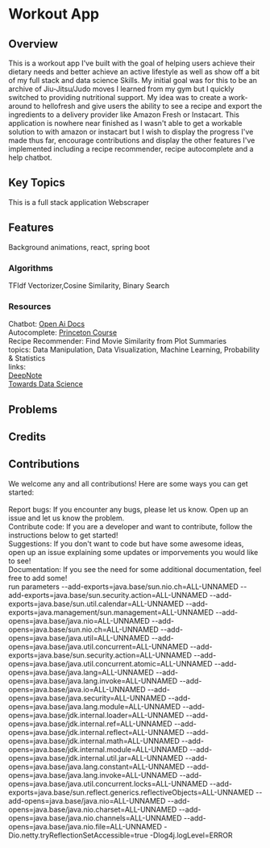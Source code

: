 # Workout App
## Overview
This is a workout app I've built with the goal of helping users achieve their dietary needs and better achieve an active lifestyle as well as show off a bit of my full stack and data science Skills.
My initial goal was for this to be an archive of Jiu-Jitsu/Judo moves I learned from my gym but I quickly switched to providing nutritional support.
My idea was to create a work-around to hellofresh and give users the ability to see a recipe and export the ingredients to a delivery provider like Amazon Fresh or Instacart.
This application is nowhere near finished as I wasn't able to get a workable solution to with amazon or instacart but I wish to display the progress I've made thus far, 
encourage contributions and display the other features I've implemented including a recipe recommender, recipe autocomplete and a help chatbot.
## Key Topics
This is a full stack application 
Webscraper 
## Features
Background animations, react, spring boot
### Algorithms
TFIdf Vectorizer,Cosine Similarity, Binary Search
### Resources
Chatbot: [Open Ai Docs](https://platform.openai.com/docs/api-reference/introduction)<br/>
Autocomplete: [Princeton Course](https://www.cs.princeton.edu/courses/archive/fall23/cos226/assignments/autocomplete/specification.php)<br/>
Recipe Recommender: Find Movie Similarity from Plot Summaries<br/>
topics: Data Manipulation, Data Visualization, Machine Learning, Probability & Statistics <br/>
links: <br/>  [DeepNote](https://deepnote.com/app/jayjburgess/Find-Movie-Similarity-from-Plot-Summaries-2407ab30-36ba-4506-a9c8-54ba62fe48d6)<br/>
        [Towards Data Science](https://towardsdatascience.com/using-nlp-to-find-similar-movies-based-on-plot-summaries-b1481a2ba49b)<br/>
## Problems
## Credits
## Contributions
We welcome any and all contributions! Here are some ways you can get started:<br/><br/>
Report bugs: If you encounter any bugs, please let us know. Open up an issue and let us know the problem.<br/>
Contribute code: If you are a developer and want to contribute, follow the instructions below to get started!<br/>
Suggestions: If you don't want to code but have some awesome ideas, open up an issue explaining some updates or imporvements you would like to see!<br/>
Documentation: If you see the need for some additional documentation, feel free to add some!<br/>
run parameters
--add-exports=java.base/sun.nio.ch=ALL-UNNAMED --add-exports=java.base/sun.security.action=ALL-UNNAMED --add-exports=java.base/sun.util.calendar=ALL-UNNAMED --add-exports=java.management/sun.management=ALL-UNNAMED --add-opens=java.base/java.nio=ALL-UNNAMED --add-opens=java.base/sun.nio.ch=ALL-UNNAMED --add-opens=java.base/java.util=ALL-UNNAMED --add-opens=java.base/java.util.concurrent=ALL-UNNAMED --add-exports=java.base/sun.security.action=ALL-UNNAMED --add-opens=java.base/java.util.concurrent.atomic=ALL-UNNAMED --add-opens=java.base/java.lang=ALL-UNNAMED --add-opens=java.base/java.lang.invoke=ALL-UNNAMED --add-opens=java.base/java.io=ALL-UNNAMED --add-opens=java.base/java.security=ALL-UNNAMED --add-opens=java.base/java.lang.module=ALL-UNNAMED --add-opens=java.base/jdk.internal.loader=ALL-UNNAMED --add-opens=java.base/jdk.internal.ref=ALL-UNNAMED --add-opens=java.base/jdk.internal.reflect=ALL-UNNAMED --add-opens=java.base/jdk.internal.math=ALL-UNNAMED --add-opens=java.base/jdk.internal.module=ALL-UNNAMED --add-opens=java.base/jdk.internal.util.jar=ALL-UNNAMED --add-opens=java.base/java.lang.constant=ALL-UNNAMED --add-opens=java.base/java.lang.invoke=ALL-UNNAMED --add-opens=java.base/java.util.concurrent.locks=ALL-UNNAMED --add-exports=java.base/sun.reflect.generics.reflectiveObjects=ALL-UNNAMED --add-opens=java.base/java.nio=ALL-UNNAMED --add-opens=java.base/java.nio.charset=ALL-UNNAMED --add-opens=java.base/java.nio.channels=ALL-UNNAMED --add-opens=java.base/java.nio.file=ALL-UNNAMED -Dio.netty.tryReflectionSetAccessible=true -Dlog4j.logLevel=ERROR 